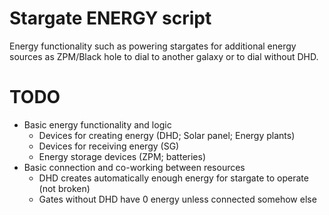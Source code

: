 # Stargate ENERGY script

Energy functionality such as powering stargates for additional energy sources as ZPM/Black hole to dial to another galaxy or to dial without DHD.

# TODO

- Basic energy functionality and logic
    - Devices for creating energy (DHD; Solar panel; Energy plants)
    - Devices for receiving energy (SG)
    - Energy storage devices (ZPM; batteries)
- Basic connection and co-working between resources
    - DHD creates automatically enough energy for stargate to operate (not broken)
    - Gates without DHD have 0 energy unless connected somehow else
